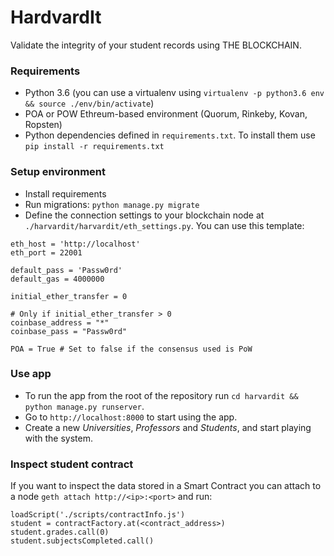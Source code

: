 # HardvardIt
Validate the integrity of your student records using THE BLOCKCHAIN.

### Requirements
* Python 3.6 (you can use a virtualenv using `virtualenv -p python3.6 env && source ./env/bin/activate`)
* POA or POW Ethreum-based environment (Quorum, Rinkeby, Kovan, Ropsten)
* Python dependencies defined in `requirements.txt`. To install them use `pip install -r requirements.txt`

### Setup environment
* Install requirements
* Run migrations: `python manage.py migrate`
* Define the connection settings to your blockchain node at `./harvardit/harvardit/eth_settings.py`. You can use this template:
```
eth_host = 'http://localhost'
eth_port = 22001

default_pass = 'Passw0rd'
default_gas = 4000000

initial_ether_transfer = 0

# Only if initial_ether_transfer > 0
coinbase_address = "*"
coinbase_pass = "Passw0rd"

POA = True # Set to false if the consensus used is PoW
```

### Use app
* To run the app from the root of the repository run `cd harvardit && python manage.py runserver`.
* Go to `http://localhost:8000` to start using the app.
* Create a new *Universities*, *Professors* and *Students*, and start playing with the system.

### Inspect student contract
If you want to inspect the data stored in a Smart Contract you can attach to a node 
`geth attach http://<ip>:<port>` and run:
```
loadScript('./scripts/contractInfo.js')
student = contractFactory.at(<contract_address>)
student.grades.call(0)
student.subjectsCompleted.call()
```
